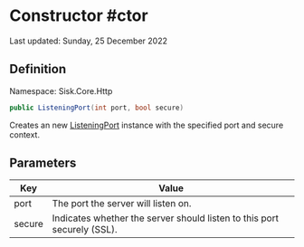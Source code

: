 # Constructor #ctor
Last updated: Sunday, 25 December 2022

## Definition
Namespace: Sisk.Core.Http

```csharp
public ListeningPort(int port, bool secure)
```

Creates an new [ListeningPort](/spec/Sisk/Core/Http/ListeningPort) instance with the specified port and secure context.

## Parameters

| Key | Value |
| --- | --- |
| port | The port the server will listen on. | 
| secure | Indicates whether the server should listen to this port securely (SSL). | 

